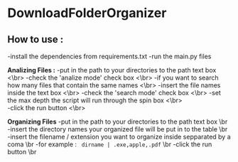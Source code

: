 # DownloadFolderOrganizer
## How to use :
-install the dependencies from requirements.txt
-run the main.py files 

**Analizing Files :**
-put in the path to your directories to the path text box <\br>
-check the 'analize mode' check box <\br>
  -if you want to search how many files that contain the same names <\br> 
  -insert the file names inside the text box <\br>
  -check the 'search mode' check box <\br>
-set the max depth the script will run through the spin box <\br>  
-click the run button <\br>

**Organizing Files**
-put in the path to your directories to the path text box \br 
-insert the directory names your organized file will be put in to the table \br
-insert the filename / extension you want to organize inside sepparated by a coma \br
  -for example : ``` dirname | .exe,apple,.pdf``` \br
-click the run button \br
